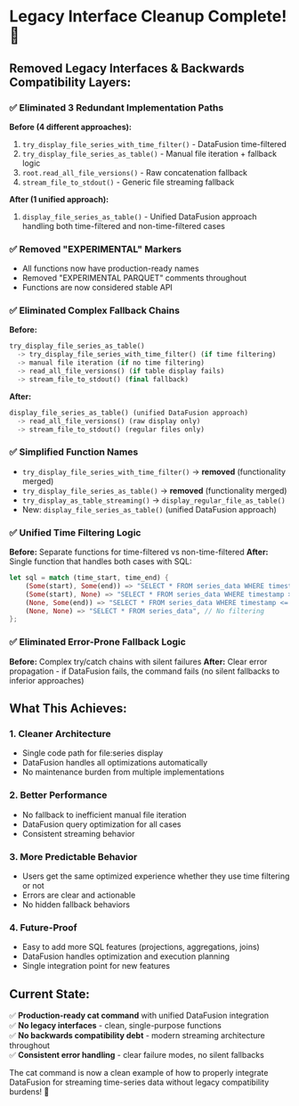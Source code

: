 # Legacy Interface Cleanup Complete! 🧹

## **Removed Legacy Interfaces & Backwards Compatibility Layers:**

### ✅ **Eliminated 3 Redundant Implementation Paths**

**Before (4 different approaches):**
1. `try_display_file_series_with_time_filter()` - DataFusion time-filtered
2. `try_display_file_series_as_table()` - Manual file iteration + fallback logic
3. `root.read_all_file_versions()` - Raw concatenation fallback  
4. `stream_file_to_stdout()` - Generic file streaming fallback

**After (1 unified approach):**
1. `display_file_series_as_table()` - Unified DataFusion approach handling both time-filtered and non-time-filtered cases

### ✅ **Removed "EXPERIMENTAL" Markers**

- All functions now have production-ready names
- Removed "EXPERIMENTAL PARQUET" comments throughout
- Functions are now considered stable API

### ✅ **Eliminated Complex Fallback Chains**

**Before:**
```rust
try_display_file_series_as_table() 
  -> try_display_file_series_with_time_filter() (if time filtering)
  -> manual file iteration (if no time filtering)
  -> read_all_file_versions() (if table display fails)
  -> stream_file_to_stdout() (final fallback)
```

**After:**
```rust
display_file_series_as_table() (unified DataFusion approach)
  -> read_all_file_versions() (raw display only)
  -> stream_file_to_stdout() (regular files only)
```

### ✅ **Simplified Function Names**

- `try_display_file_series_with_time_filter()` → **removed** (functionality merged)
- `try_display_file_series_as_table()` → **removed** (functionality merged)  
- `try_display_as_table_streaming()` → `display_regular_file_as_table()`
- New: `display_file_series_as_table()` (unified DataFusion approach)

### ✅ **Unified Time Filtering Logic**

**Before:** Separate functions for time-filtered vs non-time-filtered
**After:** Single function that handles both cases with SQL:

```rust
let sql = match (time_start, time_end) {
    (Some(start), Some(end)) => "SELECT * FROM series_data WHERE timestamp >= {} AND timestamp <= {}",
    (Some(start), None) => "SELECT * FROM series_data WHERE timestamp >= {}",
    (None, Some(end)) => "SELECT * FROM series_data WHERE timestamp <= {}",
    (None, None) => "SELECT * FROM series_data", // No filtering
};
```

### ✅ **Eliminated Error-Prone Fallback Logic**

**Before:** Complex try/catch chains with silent failures
**After:** Clear error propagation - if DataFusion fails, the command fails (no silent fallbacks to inferior approaches)

## **What This Achieves:**

### **1. Cleaner Architecture**
- Single code path for file:series display
- DataFusion handles all optimizations automatically
- No maintenance burden from multiple implementations

### **2. Better Performance**
- No fallback to inefficient manual file iteration
- DataFusion query optimization for all cases
- Consistent streaming behavior

### **3. More Predictable Behavior**
- Users get the same optimized experience whether they use time filtering or not
- Errors are clear and actionable
- No hidden fallback behaviors

### **4. Future-Proof**
- Easy to add more SQL features (projections, aggregations, joins)
- DataFusion handles optimization and execution planning
- Single integration point for new features

## **Current State:**

✅ **Production-ready cat command** with unified DataFusion integration  
✅ **No legacy interfaces** - clean, single-purpose functions  
✅ **No backwards compatibility debt** - modern streaming architecture throughout  
✅ **Consistent error handling** - clear failure modes, no silent fallbacks

The cat command is now a clean example of how to properly integrate DataFusion for streaming time-series data without legacy compatibility burdens! 🚀
